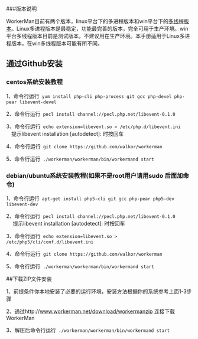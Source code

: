 ###版本说明

WorkerMan目前有两个版本，linux平台下的多进程版本和win平台下的[多线程版本](https://github.com/walkor/workerman-for-win)。Linux多进程版本是最稳定，功能最完善的版本，完全可用于生产环境。win平台多线程版本目前是测试版本，不建议用在生产环境。本手册适用于Linux多进程版本，在win多线程版本可能有所不同。

## 通过Github安装

### centos系统安装教程

1、命令行运行```
yum install php-cli php-process git gcc php-devel php-pear libevent-devel```


2、命令行运行```
pecl install channel://pecl.php.net/libevent-0.1.0```


3、命令行运行```
echo extension=libevent.so > /etc/php.d/libevent.ini```<br>
　提示libevent installation [autodetect]: 时按回车


4、命令行运行```
git clone https://github.com/walkor/workerman```


5、命令行运行```
./workerman/workerman/bin/workermand start```


### debian/ubuntu系统安装教程(如果不是root用户请用sudo 后面加命令)

1、命令行运行```
apt-get install php5-cli git gcc php-pear php5-dev libevent-dev```


2、命令行运行```
pecl install channel://pecl.php.net/libevent-0.1.0```<br>
　  提示libevent installation [autodetect]: 时按回车


3、命令行运行```
echo extension=libevent.so > /etc/php5/cli/conf.d/libevent.ini```


4、命令行运行```
git clone https://github.com/walkor/workerman```


5、命令行运行```
./workerman/workerman/bin/workermand start```


##下载ZIP文件安装


1、前提条件你本地安装了必要的运行环境，安装方法根据你的系统参考上面1-3步骤

2、通过http://www.workerman.net/download/workermanzip 连接下载WorkerMan

3、解压后命令行运行```
./workerman/workerman/bin/workermand start```

